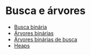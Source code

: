 # Busca e árvores
* [Busca binária](/Busca%20e%20%C3%A1rvores/Busca%20bin%C3%A1ria/)
* [Árvores binárias](/Busca%20e%20%C3%A1rvores/%C3%81rvores%20bin%C3%A1rias/)
* [Árvores binárias de busca](/Busca%20e%20%C3%A1rvores/%C3%81rvores%20bin%C3%A1rias%20de%20busca/)
* [Heaps](/Busca%20e%20%C3%A1rvores/Heaps/)

